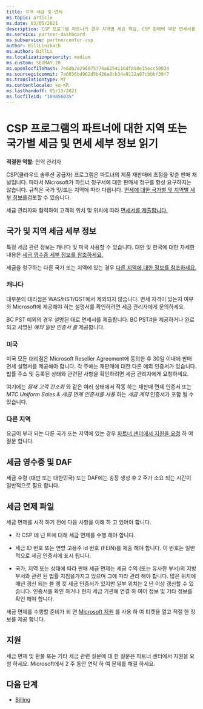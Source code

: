 ```yaml
---
title: 지역 세금 및 면세
ms.topic: article
ms.date: 03/05/2021
description: CSP 프로그램 파트너의 경우 지역별 세금 책임, CSP 판매에 대한 면세서를 제출하는 방법 및 세금 질문에 대한 지원을 받는 방법에 대해 알아봅니다.
ms.service: partner-dashboard
ms.subservice: partnercenter-csp
author: BillLinzbach
ms.author: BillLi
ms.localizationpriority: medium
ms.custom: SEOMAY.20
ms.openlocfilehash: 7e6db20296075774a6254116df898e15ecc50034
ms.sourcegitcommit: 7a6836bd962d5b426a8cb34a9132a87cbbbf39f7
ms.translationtype: MT
ms.contentlocale: ko-KR
ms.lasthandoff: 05/13/2021
ms.locfileid: "109856035"
---
```

# <a name="read-about-taxes-and-tax-exemption-details-by-region-or-country-for-partners-in-the-csp-program"></a>CSP 프로그램의 파트너에 대한 지역 또는 국가별 세금 및 면세 세부 정보 읽기

**적절한 역할:** 전역 관리자

CSP(클라우드 솔루션 공급자) 프로그램은 파트너의 제품 재판매에 초점을 맞춘 판매 채널입니다. 따라서 Microsoft가 파트너 청구서에 대한 판매세 청구를 항상 요구하지는 않습니다. 규칙은 국가 및/또는 지역에 따라 다릅니다. [면세에 대한 국가별 및 지역별 세부 정보를](#country-and-region-tax-details)검토할 수 있습니다.

세금 관리자와 협력하여 고객의 위치 및 위치에 따라 [면세서를 제출합니다.](#file-a-tax-exemption)

## <a name="country-and-region-tax-details"></a>국가 및 지역 세금 세부 정보

특정 세금 관련 정보는 캐나다 및 미국 사용할 수 있습니다. 대만 및 한국에 대한 자세한 내용은 [세금 영수증 세부 정보를 참조하세요.](#tax-receipts-and-daf)

세금을 청구하는 다른 국가 또는 지역에 있는 경우 [다른 지역에 대한 정보를 참조하세요.](#other-regions)


### <a name="canada"></a>캐나다

대부분의 대리점은 WAS/HST/QST에서 제외되지 않습니다. 면세 자격이 있는지 여부와 Microsoft에 제공해야 하는 설명서를 확인하려면 세금 관리자에게 문의하세요.

BC PST 예외의 경우 설명된 대로 면세서를 제출합니다. BC PST#을 제공하거나 완료되고 서명된 *예외 일반 인증서 를* 제공합니다.

### <a name="united-states"></a>미국

미국 모든 대리점은 Microsoft Reseller Agreement에 동의한 후 30일 이내에 판매 면세 설명서를 제공해야 합니다. 각 주에는 재판매에 대한 다른 예외 인증서가 있습니다. 법률 주소 및 등록된 상태와 관련된 사항을 확인하려면 세금 관리자에게 요청하세요.

여기에는 *잠재 고객 간소화* 와 같은 여러 상태에서 작동 하는 재판매 면제 인증서 또는 *MTC Uniform Sales & 세금 면제 인증서를 사용* 하는 *세금 계약* 인증서가 포함 될 수 있습니다.

### <a name="other-regions"></a>다른 지역

요금이 부과 되는 다른 국가 또는 지역에 있는 경우 [파트너 센터에서 지원을 요청](#support) 하 여 질문 합니다.

## <a name="tax-receipts-and-daf"></a>세금 영수증 및 DAF

세금 수령 (대만 또는 대한민국) 또는 DAF에는 송장 생성 후 2 주가 소요 되는 시간이 일반적으로 필요 합니다.

## <a name="file-a-tax-exemption"></a>세금 면제 파일

세금 면제를 시작 하기 전에 다음 사항을 이해 하 고 있어야 합니다.

- 각 CSP 테 넌 트에 대해 세금 면제를 수행 해야 합니다.

- 세금 ID 번호 또는 연방 고용주 Id 번호 (FEIN)를 제출 해야 합니다. 이 번호는 일반적으로 세금 인증서에 표시 됩니다.

- 국가, 지역 또는 상태에 따라 판매 세금 면제는 세금 수익 (또는 유사한 부서)의 지방 부서와 관련 된 법률 지침을가지고 있으며 그에 따라 관리 해야 합니다. 많은 위치에 매년 갱신 되는 블 랭 킷 세금 인증서가 있지만 일부 위치는 2 년 이상 갱신할 수 있습니다. 인증서를 확인 하거나 현지 세금 기관에 연결 하 여이 정보 및 기타 정보를 확인 해야 합니다.

세금 면제를 수행할 준비가 되 면 [Microsoft 지원](https://partner.microsoft.com/dashboard/support/csp/servicerequests/create?stage=2&topicid=92930319-ced6-c18b-d7a6-d62b22d60aa5) 를 사용 하 여 티켓을 열고 적절 한 정보를 제공 합니다.

## <a name="support"></a>지원

세금 면제 및 환불 또는 기타 세금 관련 질문에 대 한 질문은 파트너 센터에서 지원을 요청 하세요. Microsoft에서 2 주 동안 연락 하 여 문제를 해결 하세요.

## <a name="next-steps"></a>다음 단계

- [Billing](billing.md)
